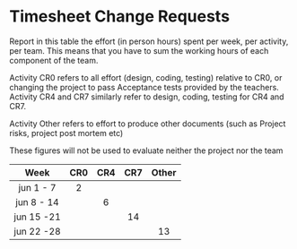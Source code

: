 # Timesheet Change Requests

Report in this table the effort (in person hours) spent per week, per activity, per team. 
This means that you have to sum the working hours of each component of the team.

Activity CR0 refers to all effort (design, coding, testing) relative to CR0, or changing the project to pass Acceptance tests provided by the teachers.
Activity CR4 and CR7 similarly refer to design, coding, testing for CR4 and CR7.

Activity Other refers to effort to produce other documents (such as Project risks, project post mortem etc)


These figures will not be used to evaluate neither the project nor the team

| Week | CR0 | CR4  | CR7  | Other |
|:-----------:|:--------:|:-----------:|:-----------:|:----------:|
| jun 1 -  7 | 2| | | | 
| jun 8 - 14 | | 6| | |
| jun 15 -21 | | | 14| |
| jun 22 -28 | | | | 13 |
